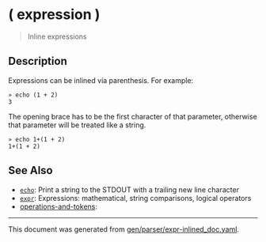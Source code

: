 # ( expression )

> Inline expressions

## Description

Expressions can be inlined via parenthesis. For example:

```
» echo (1 + 2)
3
```

The opening brace has to be the first character of that parameter, otherwise
that parameter will be treated like a string.

```
» echo 1+(1 + 2)
1+(1 + 2)
```



## See Also

* [`echo`](../commands/out.md):
  Print a string to the STDOUT with a trailing new line character
* [`expr`](../commands/expr.md):
  Expressions: mathematical, string comparisons, logical operators
* [operations-and-tokens](../parser/operations-and-tokens.md):
  

<hr/>

This document was generated from [gen/parser/expr-inlined_doc.yaml](https://github.com/lmorg/murex/blob/master/gen/parser/expr-inlined_doc.yaml).